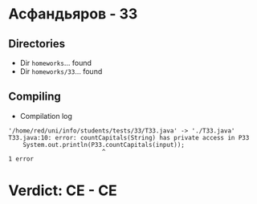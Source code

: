 # Асфандьяров - 33
## Directories
- Dir `homeworks`... found
- Dir `homeworks/33`... found
## Compiling
- Compilation log
```
'/home/red/uni/info/students/tests/33/T33.java' -> './T33.java'
T33.java:10: error: countCapitals(String) has private access in P33
    System.out.println(P33.countCapitals(input));
                          ^
1 error

```
# Verdict: **CE** - CE
